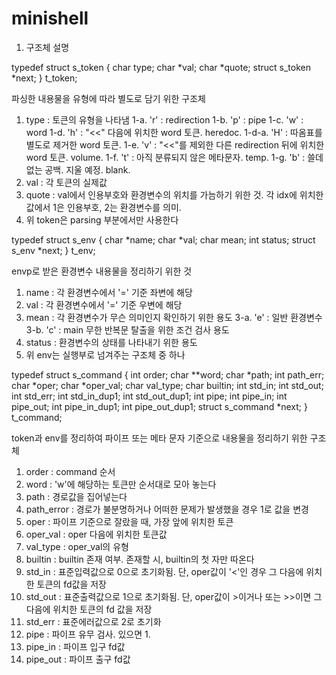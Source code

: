 # minishell

1. 구조체 설명

typedef struct s_token
{
	char			type;
	char			*val;
	char			*quote;
	struct s_token	*next;
}	t_token;

파싱한 내용물을 유형에 따라 별도로 담기 위한 구조체
1. type : 토큰의 유형을 나타냄
	1-a. 'r' : redirection
	1-b. 'p' : pipe
	1-c. 'w' : word
	1-d. 'h' : "<<" 다음에 위치한 word 토큰. heredoc.
		1-d-a. 'H' : 따옴표를 별도로 제거한 word 토큰. 
	1-e. 'v' : "<<"를 제외한 다른 redirection 뒤에 위치한 word 토큰. volume.
	1-f. 't' : 아직 분류되지 않은 메타문자. temp.
	1-g. 'b' : 쓸데없는 공백. 지울 예정. blank.
2. val : 각 토큰의 실제값
3. quote : val에서 인용부호와 환경변수의 위치를 가늠하기 위한 것. 각 idx에 위치한 값에서 1은 인용부호, 2는 환경변수를 의미.
4. 위 token은 parsing 부분에서만 사용한다

typedef struct	s_env
{
	char			*name;
	char			*val;
	char			mean;
	int				status;
	struct s_env	*next;
}	t_env;

envp로 받은 환경변수 내용물을 정리하기 위한 것
1. name : 각 환경변수에서 '=' 기준 좌변에 해당
2. val : 각 환경변수에서 '=' 기준 우변에 해당
3. mean : 각 환경변수가 무슨 의미인지 확인하기 위한 용도
	3-a. 'e' : 일반 환경변수
	3-b. 'c' : main 무한 반복문 탈출을 위한 조건 검사 용도
4. status : 환경변수의 상태를 나타내기 위한 용도
5. 위 env는 실행부로 넘겨주는 구조체 중 하나

typedef struct s_command
{
	int		order;
	char	**word;
	char	*path;
	int		path_err;
	char	*oper;
	char	*oper_val;
	char	val_type;
	char	builtin;
	int		std_in;
	int		std_out;
	int		std_err;
	int		std_in_dup1;
	int		std_out_dup1;
	int		pipe;
	int		pipe_in;
	int		pipe_out;
	int		pipe_in_dup1;
	int		pipe_out_dup1;
	struct s_command	*next;
}	t_command;

token과 env를 정리하여 파이프 또는 메타 문자 기준으로 내용물을 정리하기 위한 구조체
1. order : command 순서
2. word : 'w'에 해당하는 토큰만 순서대로 모아 놓는다
3. path : 경로값을 집어넣는다
4. path_error : 경로가 불분명하거나 어떠한 문제가 발생했을 경우 1로 값을 변경
5. oper : 파이프 기준으로 잘랐을 때, 가장 앞에 위치한 토큰
6. oper_val : oper 다음에 위치한 토큰값
7. val_type : oper_val의 유형
8. builtin : builtin 존재 여부. 존재할 시, builtin의 첫 자만 따온다
9. std_in : 표준입력값으로 0으로 초기화됨. 단, oper값이 '<'인 경우 그 다음에 위치한 토큰의 fd값을 저장
10. std_out : 표준출력값으로 1으로 초기화됨. 단, oper값이 >이거나 또는 >>이면 그 다음에 위치한 토큰의 fd 값을 저장
11. std_err : 표준에러값으로 2로 초기화
12. pipe : 파이프 유무 검사. 있으면 1.
13. pipe_in : 파이프 입구 fd값
14. pipe_out : 파이프 출구 fd값